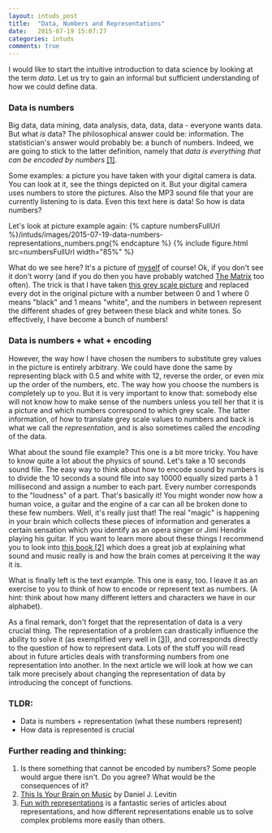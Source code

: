 ```yaml
---
layout: intuds_post
title:  "Data, Numbers and Representations"
date:   2015-07-19 15:07:27
categories: intuds
comments: true
---
```

I would like to start the intuitive  introduction to data science by looking at the term *data*.  Let us try to gain an informal but sufficient understanding of how we could define data.

### Data is numbers

Big data, data mining, data analysis, data, data, data - everyone wants data. But what *is* data? The philosophical answer could be: information. The statistician's answer would probably be: a bunch of numbers. 
Indeed, we are going to stick to the latter definition, namely that *data is everything that can be encoded by numbers* [[1]](#numbersencode).

Some examples: a picture you have taken with your digital camera is data. You can look at it, see the things depicted on it. But your digital camera uses numbers to store the pictures. Also the MP3 sound file that your are currently listening to is data. Even this text here is data! So how is data numbers?
<!-- However, information is also quite an obscure term. So let's define data as "everything you might consider doing something with".  -->

Let's look at picture example again:
{% capture numbersFullUrl %}/intuds/images/2015-07-19-data-numbers-representations_numbers.png{% endcapture %}
{% include figure.html src=numbersFullUrl width="85%" %}

What do we see here? It's a picture of [myself](/intuds/images/2015-07-19-data-numbers-representations_picture.png) of course! Ok, if you don't see it don't worry (and if you do then you have probably watched [The Matrix](https://en.wikipedia.org/wiki/The_Matrix) too often). The trick is that I have taken [this grey scale picture](/intuds/images/2015-07-19-data-numbers-representations_picture.png)  and replaced every dot in the original picture with a number between 0 and 1 where 0 means "black" and 1 means "white", and the numbers in between represent the different shades of grey between these black and white tones. So effectively, I have become a bunch of numbers!

### Data is numbers + what + encoding

However, the way how I have chosen the numbers to substitute grey values in the picture is entirely arbitrary. We could have done the same by representing black with 0.5 and white with 12, reverse the order, or even mix up the order of the numbers, etc. The way how you choose the numbers is completely up to you. But it is very important to know that: somebody else will not know how to make sense of the numbers unless you tell her that it is a picture and which numbers correspond to which grey scale. The latter information, of how to translate grey scale values to numbers and back is what we call the *representation*, and is also sometimes called the *encoding* of the data. 

What about the sound file example? This one is a bit more tricky. You have to know quite a lot about the physics of sound. Let's take a 10 seconds sound file. The easy way to think about how to encode sound by numbers is to divide the 10 seconds a sound file into say 10000 equally sized parts à 1 millisecond and assign a number to each part. Every number corresponds to the "loudness" of a part. That's basically it! You might wonder now how a human voice, a guitar and the engine of a car can all be broken done to these few numbers. Well, it's really just that! The real "magic" is happening in your brain which collects these pieces of information and generates a certain sensation which you identify as an opera singer or Jimi Hendrix playing his guitar. 
If you want to learn more about these things I recommend you to look into [this book [2]](#brainonmusic) which does a great job at explaining what sound and music really is and how the brain comes at perceiving it the way it is. 

What is finally left is the text example. This one is easy, too. I leave it as an exercise to you to think of how to encode or represent text as numbers. (A hint: think about how many different letters and characters we have in our alphabet).

As a final remark, don't forget that the representation of data is a very crucial thing. 
The representation of a problem can drastically influence the ability to solve it (as exemplified very well in [[3]](#funwithrepr)), and corresponds directly to the question of how to represent data.
Lots of the stuff you will read about in future articles deals with transforming numbers from one representation into another. In the next article we will look at how we can talk more precisely about changing the representation of data by introducing the concept of functions.

### TLDR:
* Data is numbers + representation (what these numbers represent)
* How data is represented is crucial

### Further reading and thinking:
1. <a name="numbersencode">Is there something that cannot be encoded by numbers?</a> Some people would argue there isn't. Do you agree? What would be the consequences of it?
2. <a name="brainonmusic">[This Is Your Brain on Music](https://en.wikipedia.org/wiki/This_Is_Your_Brain_on_Music) by Daniel J. Levitin</a>
3. <a name="funwithrepr">[Fun with representations](https://catenary.wordpress.com/2006/08/19/fun-with-representations-i-nine-numbers/)</a> is a fantastic series of articles about representations, and how different representations enable us to solve complex problems more easily than others.
